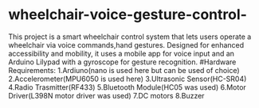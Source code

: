 # wheelchair-voice-gesture-control-
 This project is a smart wheelchair control system that lets users operate a wheelchair via voice commands,hand gestures. Designed for enhanced accessibility and mobility, it uses a mobile app for voice input and an Arduino Lilypad with a gyroscope for gesture recognition.
#Hardware Requirements:
1.Ardiuno(nano is used here but can be used of choice)
2.Accelerometer(MPU6050 is used here)
3.Ultrasonic Sensor(HC-SR04)
4.Radio Trasmitter(RF433)
5.Bluetooth Module(HC05 was used)
6.Motor Driver(L398N motor driver was used)
7.DC motors
8.Buzzer
